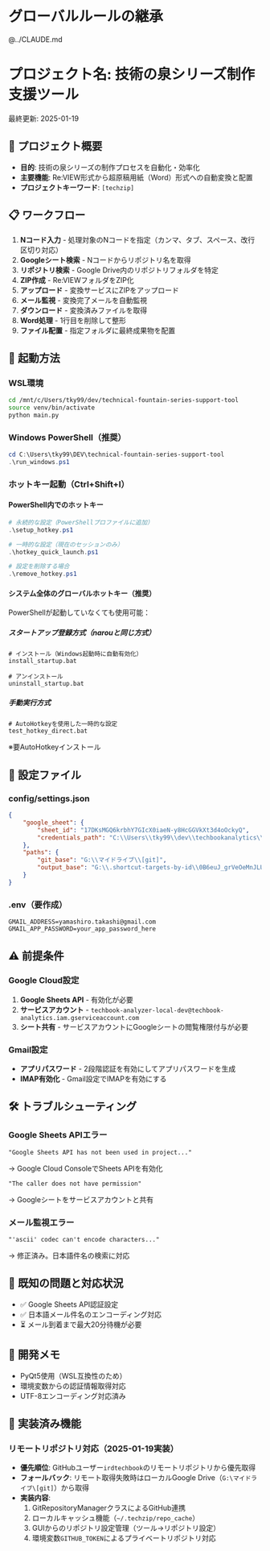 # グローバルルールの継承
@../CLAUDE.md

# プロジェクト名: 技術の泉シリーズ制作支援ツール
最終更新: 2025-01-19

## 🎯 プロジェクト概要
- **目的**: 技術の泉シリーズの制作プロセスを自動化・効率化
- **主要機能**: Re:VIEW形式から超原稿用紙（Word）形式への自動変換と配置
- **プロジェクトキーワード**: `[techzip]`

## 📋 ワークフロー
1. **Nコード入力** - 処理対象のNコードを指定（カンマ、タブ、スペース、改行区切り対応）
2. **Googleシート検索** - Nコードからリポジトリ名を取得
3. **リポジトリ検索** - Google Drive内のリポジトリフォルダを特定
4. **ZIP作成** - Re:VIEWフォルダをZIP化
5. **アップロード** - 変換サービスにZIPをアップロード
6. **メール監視** - 変換完了メールを自動監視
7. **ダウンロード** - 変換済みファイルを取得
8. **Word処理** - 1行目を削除して整形
9. **ファイル配置** - 指定フォルダに最終成果物を配置

## 🚀 起動方法

### WSL環境
```bash
cd /mnt/c/Users/tky99/dev/technical-fountain-series-support-tool
source venv/bin/activate
python main.py
```

### Windows PowerShell（推奨）
```powershell
cd C:\Users\tky99\DEV\technical-fountain-series-support-tool
.\run_windows.ps1
```

### ホットキー起動（Ctrl+Shift+I）

#### PowerShell内でのホットキー
```powershell
# 永続的な設定（PowerShellプロファイルに追加）
.\setup_hotkey.ps1

# 一時的な設定（現在のセッションのみ）
.\hotkey_quick_launch.ps1

# 設定を削除する場合
.\remove_hotkey.ps1
```

#### システム全体のグローバルホットキー（推奨）
PowerShellが起動していなくても使用可能：

##### スタートアップ登録方式（narouと同じ方式）
```batch
# インストール（Windows起動時に自動有効化）
install_startup.bat

# アンインストール
uninstall_startup.bat
```

##### 手動実行方式
```batch
# AutoHotkeyを使用した一時的な設定
test_hotkey_direct.bat
```
※要AutoHotkeyインストール

## 🔧 設定ファイル

### config/settings.json
```json
{
    "google_sheet": {
        "sheet_id": "17DKsMGQ6krbhY7GIcX0iaeN-y8HcGGVkXt3d4oOckyQ",
        "credentials_path": "C:\\Users\\tky99\\dev\\techbookanalytics\\config\\techbook-analytics-aa03914c6639.json"
    },
    "paths": {
        "git_base": "G:\\マイドライブ\\[git]",
        "output_base": "G:\\.shortcut-targets-by-id\\0B6euJ_grVeOeMnJLU1IyUWgxeWM\\NP-IRD"
    }
}
```

### .env（要作成）
```
GMAIL_ADDRESS=yamashiro.takashi@gmail.com
GMAIL_APP_PASSWORD=your_app_password_here
```

## ⚠️ 前提条件

### Google Cloud設定
1. **Google Sheets API** - 有効化が必要
2. **サービスアカウント** - `techbook-analyzer-local-dev@techbook-analytics.iam.gserviceaccount.com`
3. **シート共有** - サービスアカウントにGoogleシートの閲覧権限付与が必要

### Gmail設定
- **アプリパスワード** - 2段階認証を有効にしてアプリパスワードを生成
- **IMAP有効化** - Gmail設定でIMAPを有効にする

## 🛠️ トラブルシューティング

### Google Sheets APIエラー
```
"Google Sheets API has not been used in project..."
```
→ Google Cloud ConsoleでSheets APIを有効化

```
"The caller does not have permission"
```
→ Googleシートをサービスアカウントと共有

### メール監視エラー
```
"'ascii' codec can't encode characters..."
```
→ 修正済み。日本語件名の検索に対応

## 📝 既知の問題と対応状況
- ✅ Google Sheets API認証設定
- ✅ 日本語メール件名のエンコーディング対応
- ⏳ メール到着まで最大20分待機が必要

## 🔄 開発メモ
- PyQt5使用（WSL互換性のため）
- 環境変数からの認証情報取得対応
- UTF-8エンコーディング対応済み

## 🚧 実装済み機能
### リモートリポジトリ対応（2025-01-19実装）
- **優先順位**: GitHubユーザー`irdtechbook`のリモートリポジトリから優先取得
- **フォールバック**: リモート取得失敗時はローカルGoogle Drive（`G:\マイドライブ\[git]`）から取得
- **実装内容**: 
  1. GitRepositoryManagerクラスによるGitHub連携
  2. ローカルキャッシュ機能（`~/.techzip/repo_cache`）
  3. GUIからのリポジトリ設定管理（ツール→リポジトリ設定）
  4. 環境変数`GITHUB_TOKEN`によるプライベートリポジトリ対応